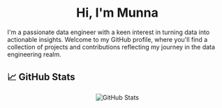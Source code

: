
<h1 align="center">Hi, I'm Munna</h1>
I'm a passionate data engineer with a keen interest in turning data into actionable insights. Welcome to my GitHub profile, where you'll find a collection of projects and contributions reflecting my journey in the data engineering realm.


## 📈 GitHub Stats
<p align="center">
  <img src="https://github-readme-stats.vercel.app/api?username=munna710&show_icons=true&theme=radical" alt="GitHub Stats">
</p>



